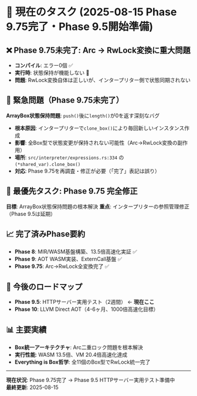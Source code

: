 # 🎯 現在のタスク (2025-08-15 Phase 9.75完了・Phase 9.5開始準備)

## ❌ **Phase 9.75未完了: Arc<Mutex> → RwLock変換に重大問題**
- **コンパイル**: エラー0個 ✅
- **実行時**: 状態保持が機能しない 🚨
- **問題**: RwLock変換自体は正しいが、インタープリター側で状態同期されない

## 🚨 **緊急問題（Phase 9.75未完了）**
**ArrayBox状態保持問題**: `push()`後に`length()`が0を返す深刻なバグ
- **根本原因**: インタープリターで`clone_box()`により毎回新しいインスタンス作成
- **影響**: 全Box型で状態変更が保持されない可能性（Arc<Mutex>→RwLock変換の副作用）
- **場所**: `src/interpreter/expressions.rs:334` の `(*shared_var).clone_box()`
- **対応**: Phase 9.75を再調査・修正が必要（「完了」表記は誤り）

## 🔧 **最優先タスク: Phase 9.75 完全修正**
**目標**: ArrayBox状態保持問題の根本解決
**重点**: インタープリターの参照管理修正（Phase 9.5は延期）

## 📈 **完了済みPhase要約**
- **Phase 8**: MIR/WASM基盤構築、13.5倍高速化実証 ✅
- **Phase 9**: AOT WASM実装、ExternCall基盤 ✅  
- **Phase 9.75**: Arc<Mutex>→RwLock全変換完了 ✅

## 🔮 **今後のロードマップ**
- **Phase 9.5**: HTTPサーバー実用テスト（2週間） ← **現在ここ**
- **Phase 10**: LLVM Direct AOT（4-6ヶ月、1000倍高速化目標）

## 📊 **主要実績**
- **Box統一アーキテクチャ**: Arc<Mutex>二重ロック問題を根本解決
- **実行性能**: WASM 13.5倍、VM 20.4倍高速化達成
- **Everything is Box哲学**: 全11個のBox型でRwLock統一完了

---
**現在状況**: Phase 9.75完了 → Phase 9.5 HTTPサーバー実用テスト準備中  
**最終更新**: 2025-08-15